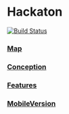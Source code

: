 # Hackaton

[![Build Status](https://dev.azure.com/ChillHack/ChillHackMap/_apis/build/status/chillhack.Hackaton?branchName=master)](https://dev.azure.com/ChillHack/ChillHackMap/_build/latest?definitionId=1&branchName=master)

### [__Map__](Map.md)
### [__Conception__](Conception.md)
### [__Features__](Features.md)
### [__MobileVersion__](ChillMapMobile.mp4)

